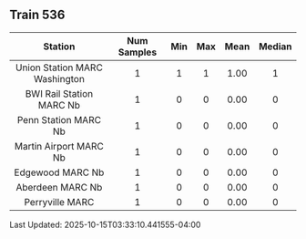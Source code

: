 ## Train 536

| Station | Num Samples | Min | Max | Mean | Median |
| :-----: | :---------: | :-: | :-: | :--: | :----: |
| Union Station MARC Washington | 1 | 1 | 1 | 1.00 | 1 |
| BWI Rail Station MARC Nb | 1 | 0 | 0 | 0.00 | 0 |
| Penn Station MARC Nb | 1 | 0 | 0 | 0.00 | 0 |
| Martin Airport MARC Nb | 1 | 0 | 0 | 0.00 | 0 |
| Edgewood MARC Nb | 1 | 0 | 0 | 0.00 | 0 |
| Aberdeen MARC Nb | 1 | 0 | 0 | 0.00 | 0 |
| Perryville MARC | 1 | 0 | 0 | 0.00 | 0 |


Last Updated: 2025-10-15T03:33:10.441555-04:00